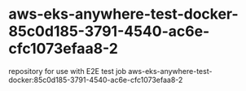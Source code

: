 # aws-eks-anywhere-test-docker-85c0d185-3791-4540-ac6e-cfc1073efaa8-2
repository for use with E2E test job aws-eks-anywhere-test-docker:85c0d185-3791-4540-ac6e-cfc1073efaa8-2
